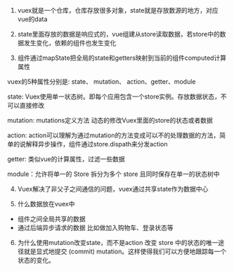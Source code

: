 1. vuex就是一个仓库，仓库存放很多对象，state就是存放数源的地方，对应vue的data

2. state里面存放的数据是响应式的，vue组建从store读取数据，若store中的数据发生变化，依赖的组件也发生变化

3. 组件通过mapState把全局的state和getters映射到当前的组件computed计算属性

vuex的5种属性分别是: state、 mutation、 action、getter、module

state: Vuex使用单一状态树。即每个应用包含一个store实例。存放数据状态，不可以直接修改

mutation: mutations定义方法
动态的修改Vuex里面的store的状态或者数据

action: action可以理解为通过mutation的方法变成可以不的处理数据的方法，简单的说解释异步操作，组件通过store.dispath来分发action

getter: 类似vue的计算属性，过滤一些数据

module：允许将单一的 Store 拆分为多个 store 且同时保存在单一的状态树中

4. Vuex解决了非父子之间通信的问题，vuex通过共享state作为数据中心

5. 什么数据放在vuex中
- 组件之间全局共享的数据
- 通过后端异步请求的数据 比如做加入购物车、登录状态等

6. 为什么使用mutation改变state，而不是action
改变 store 中的状态的唯一途径就是显式地提交 (commit) mutation。这样使得我们可以方便地跟踪每一个状态的变化。

